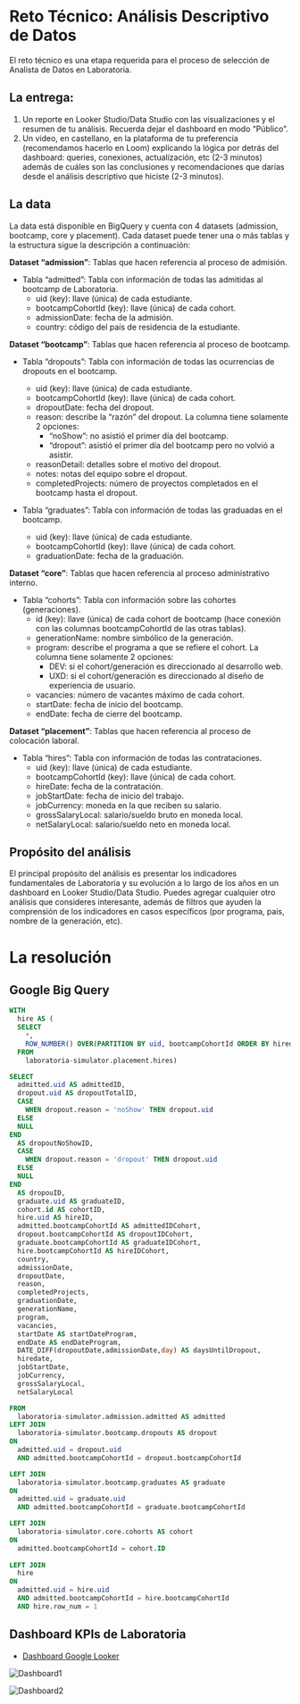# Reto Técnico: Análisis Descriptivo de Datos

El reto técnico es una etapa requerida para el proceso de selección de Analista de Datos en Laboratoria.

## La entrega:
1. Un reporte en Looker Studio/Data Studio con las visualizaciones y el resumen de tu análisis. Recuerda dejar el dashboard en modo “Público”.
2. Un video, en castellano, en la plataforma de tu preferencia (recomendamos hacerlo en Loom) explicando la lógica por detrás del dashboard: queries, conexiones, actualización, etc (2-3 minutos) además de cuáles son las conclusiones y recomendaciones que darías desde el análisis descriptivo que hiciste (2-3 minutos).

## La data
La data está disponible en BigQuery y cuenta con 4 datasets (admission, bootcamp, core y placement). Cada dataset puede tener una o más tablas y la estructura sigue la descripción a continuación:

**Dataset “admission”**: Tablas que hacen referencia al proceso de admisión.
- Tabla “admitted”: Tabla con información de todas las admitidas al bootcamp de Laboratoria.
  - uid (key): llave (única) de cada estudiante.
  - bootcampCohortId (key): llave (única) de cada cohort.
  - admissionDate: fecha de la admisión.
  - country: código del país de residencia de la estudiante.

**Dataset “bootcamp”**: Tablas que hacen referencia al proceso de bootcamp.
- Tabla “dropouts”: Tabla con información de todas las ocurrencias de dropouts en el
bootcamp.
  - uid (key): llave (única) de cada estudiante.
  - bootcampCohortId (key): llave (única) de cada cohort.
  - dropoutDate: fecha del dropout.
  - reason: describe la “razón” del dropout. La columna tiene solamente 2 opciones:
    - “noShow”: no asistió el primer día del bootcamp.
    - “dropout”: asistió el primer día del bootcamp pero no volvió a asistir.
  - reasonDetail: detalles sobre el motivo del dropout.
  - notes: notas del equipo sobre el dropout.
  - completedProjects: número de proyectos completados en el bootcamp hasta el dropout.

- Tabla “graduates”: Tabla con información de todas las graduadas en el bootcamp.
  - uid (key): llave (única) de cada estudiante.
  - bootcampCohortId (key): llave (única) de cada cohort.
  - graduationDate: fecha de la graduación.

**Dataset “core”**: Tablas que hacen referencia al proceso administrativo interno.
- Tabla “cohorts”: Tabla con información sobre las cohortes (generaciones).
  - id (key): llave (única) de cada cohort de bootcamp (hace conexión con las columnas bootcampCohortId de las otras tablas).
  - generationName: nombre simbólico de la generación.
  - program: describe el programa a que se refiere el cohort. La columna tiene solamente 2 opciones:
    - DEV: si el cohort/generación es direccionado al desarrollo web.
    - UXD: si el cohort/generación es direccionado al diseño de experiencia de usuario.
  - vacancies: número de vacantes máximo de cada cohort.
  - startDate: fecha de inicio del bootcamp.
  - endDate: fecha de cierre del bootcamp.
  
  
**Dataset “placement”**: Tablas que hacen referencia al proceso de colocación laboral.
- Tabla “hires”: Tabla con información de todas las contrataciones.
  - uid (key): llave (única) de cada estudiante.
  - bootcampCohortId (key): llave (única) de cada cohort.
  - hireDate: fecha de la contratación.
  - jobStartDate: fecha de inicio del trabajo.
  - jobCurrency: moneda en la que reciben su salario.
  - grossSalaryLocal: salario/sueldo bruto en moneda local.
  - netSalaryLocal: salario/sueldo neto en moneda local.
  
## Propósito del análisis
El principal propósito del análisis es presentar los indicadores fundamentales de Laboratoria y su evolución a lo largo de los años en un dashboard en Looker Studio/Data Studio. Puedes agregar cualquier otro análisis que consideres interesante, además de filtros que ayuden la comprensión de los indicadores en casos específicos (por programa, país, nombre de la generación, etc).

# La resolución
## Google Big Query
```sql
WITH
  hire AS (
  SELECT
    *,
    ROW_NUMBER() OVER(PARTITION BY uid, bootcampCohortId ORDER BY hiredate DESC) AS row_num
  FROM
    laboratoria-simulator.placement.hires)

SELECT
  admitted.uid AS admittedID,
  dropout.uid AS dropoutTotalID,
  CASE
    WHEN dropout.reason = 'noShow' THEN dropout.uid
  ELSE
  NULL
END
  AS dropoutNoShowID,
  CASE
    WHEN dropout.reason = 'dropout' THEN dropout.uid
  ELSE
  NULL
END
  AS dropouID,
  graduate.uid AS graduateID,
  cohort.id AS cohortID,
  hire.uid AS hireID,
  admitted.bootcampCohortId AS admittedIDCohort,
  dropout.bootcampCohortId AS dropoutIDCohort,
  graduate.bootcampCohortId AS graduateIDCohort,
  hire.bootcampCohortId AS hireIDCohort,
  country,
  admissionDate,
  dropoutDate,
  reason,
  completedProjects,
  graduationDate,
  generationName,
  program,
  vacancies,
  startDate AS startDateProgram,
  endDate AS endDateProgram,
  DATE_DIFF(dropoutDate,admissionDate,day) AS daysUntilDropout,
  hiredate,
  jobStartDate,
  jobCurrency,
  grossSalaryLocal,
  netSalaryLocal

FROM
  laboratoria-simulator.admission.admitted AS admitted
LEFT JOIN
  laboratoria-simulator.bootcamp.dropouts AS dropout
ON
  admitted.uid = dropout.uid
  AND admitted.bootcampCohortId = dropout.bootcampCohortId

LEFT JOIN
  laboratoria-simulator.bootcamp.graduates AS graduate
ON
  admitted.uid = graduate.uid
  AND admitted.bootcampCohortId = graduate.bootcampCohortId

LEFT JOIN
  laboratoria-simulator.core.cohorts AS cohort
ON
  admitted.bootcampCohortId = cohort.ID
  
LEFT JOIN
  hire
ON
  admitted.uid = hire.uid
  AND admitted.bootcampCohortId = hire.bootcampCohortId
  AND hire.row_num = 1
```
## Dashboard KPIs de Laboratoria
- [Dashboard Google Looker](https://lookerstudio.google.com/reporting/a70861e1-a034-4cf7-81eb-24cb638762ee)

![Dashboard1](./images/dashboard1.png)

![Dashboard2](./images/dashboard2.png)

